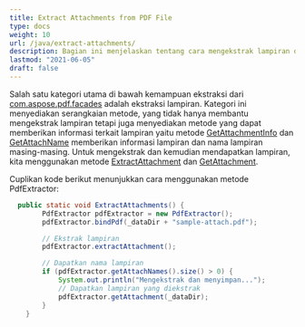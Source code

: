 ```yaml
---
title: Extract Attachments from PDF File
type: docs
weight: 10
url: /java/extract-attachments/
description: Bagian ini menjelaskan tentang cara mengekstrak lampiran dari pdf dengan kelas PdfExtractor.
lastmod: "2021-06-05"
draft: false
---
```


Salah satu kategori utama di bawah kemampuan ekstraksi dari [com.aspose.pdf.facades](https://reference.aspose.com/pdf/java/com.aspose.pdf.facades/package-frame) adalah ekstraksi lampiran.
 Kategori ini menyediakan serangkaian metode, yang tidak hanya membantu mengekstrak lampiran tetapi juga menyediakan metode yang dapat memberikan informasi terkait lampiran yaitu metode [GetAttachmentInfo](https://reference.aspose.com/pdf/java/com.aspose.pdf.facades/PdfExtractor#getAttachmentInfo--) dan [GetAttachName](https://reference.aspose.com/pdf/java/com.aspose.pdf.facades/PdfExtractor#getAttachNames--) memberikan informasi lampiran dan nama lampiran masing-masing. Untuk mengekstrak dan kemudian mendapatkan lampiran, kita menggunakan metode [ExtractAttachment](https://reference.aspose.com/pdf/java/com.aspose.pdf.facades/PdfExtractor#extractAttachment--) dan [GetAttachment](https://reference.aspose.com/pdf/java/com.aspose.pdf.facades/PdfExtractor#getAttachment--).

Cuplikan kode berikut menunjukkan cara menggunakan metode PdfExtractor:

```java
  public static void ExtractAttachments() {
        PdfExtractor pdfExtractor = new PdfExtractor();
        pdfExtractor.bindPdf(_dataDir + "sample-attach.pdf");

        // Ekstrak lampiran
        pdfExtractor.extractAttachment();

        // Dapatkan nama lampiran
        if (pdfExtractor.getAttachNames().size() > 0) {
            System.out.println("Mengekstrak dan menyimpan...");
            // Dapatkan lampiran yang diekstrak
            pdfExtractor.getAttachment(_dataDir);
        }
    }
```